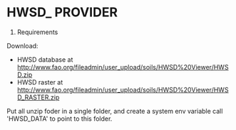 HWSD_ PROVIDER
==============

1. Requirements

Download:

- HWSD database at http://www.fao.org/fileadmin/user_upload/soils/HWSD%20Viewer/HWSD.zip
- HWSD raster at http://www.fao.org/fileadmin/user_upload/soils/HWSD%20Viewer/HWSD_RASTER.zip

Put all unzip foder in a single folder, and create a system env variable call 'HWSD_DATA' to point to this folder.

